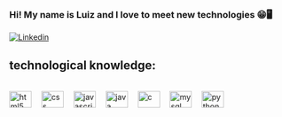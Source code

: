 

### Hi! My name is Luiz and I love to meet new technologies 😁🖥️

[![Linkedin](https://img.shields.io/badge/LinkedIn-0077B5?style=for-the-badge&logo=linkedin&logoColor=white)](https://www.linkedin.com/in/luizgabrielwojtovicz/)



## technological knowledge:

<div style = "display: inline-block"><br>
  <img align = "center" alt = "html5" height = "30" width = "40" src = "https://cdn.jsdelivr.net/gh/devicons/devicon/icons/html5/html5-original.svg"/>
  
  <img class = "gif" align = "center" height = "10" width = "10" style = "border-radius: 10" src = "https://user-images.githubusercontent.com/83958914/174491012-f40a2868-a6ad-4a7e-958d-53be169cbb02.gif"/>
  
  <img align = "center" alt = "css" height = "30" width = "40" src = "https://cdn.jsdelivr.net/gh/devicons/devicon/icons/css3/css3-original.svg"/>
  
  <img  class = "gif" align = "center" height = "10" width = "10" src = "https://user-images.githubusercontent.com/83958914/174491012-f40a2868-a6ad-4a7e-958d-53be169cbb02.gif"/>
  
  <img align = "center" alt = "javascript" height = "30" width = "40" src = "https://cdn.jsdelivr.net/gh/devicons/devicon/icons/javascript/javascript-original.svg"/>
  
  <img  class = "gif" align = "center" height = "10" width = "10" src = "https://user-images.githubusercontent.com/83958914/174491012-f40a2868-a6ad-4a7e-958d-53be169cbb02.gif"/>
  
  <img align = "center" alt = "java" height = "30" width = "40" src="https://cdn.jsdelivr.net/gh/devicons/devicon/icons/java/java-plain.svg" />
  
  <img  class = "gif" align = "center" height = "10" width = "10" src = "https://user-images.githubusercontent.com/83958914/174491012-f40a2868-a6ad-4a7e-958d-53be169cbb02.gif"/>
  
  <img align = "center" alt = "c" height = "30" width = "40" src = "https://cdn.jsdelivr.net/gh/devicons/devicon/icons/c/c-original.svg"/>
  
  <img  class = "gif" align = "center" height = "10" width = "10" src = "https://user-images.githubusercontent.com/83958914/174491012-f40a2868-a6ad-4a7e-958d-53be169cbb02.gif"/>
  
  <img align = "center" alt = "mysql" height = "30" width = "40" src="https://cdn.jsdelivr.net/gh/devicons/devicon/icons/mysql/mysql-original.svg" />
  
  <img  class = "gif" align = "center" height = "10" width = "10" src = "https://user-images.githubusercontent.com/83958914/174491012-f40a2868-a6ad-4a7e-958d-53be169cbb02.gif"/>
  
  <img align = "center" alt = "python" height = "30" width = "40" src="https://cdn.jsdelivr.net/gh/devicons/devicon/icons/python/python-original.svg" />
</div>


<!--![gif_github](https://user-images.githubusercontent.com/83958914/174491012-f40a2868-a6ad-4a7e-958d-53be169cbb02.gif)-->
